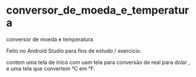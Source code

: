 # conversor_de_moeda_e_temperatura
conversor de moeda e temperatura 

Feito  no Android Studio para fins de estudo / exercicio.

contem uma tela de inico  com uam tela para conversão de real para dolar , e uma tela que convertem °C em °F.
